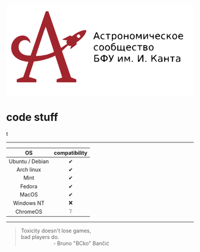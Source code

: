 <p align="center"><a href="https://astromodel.ru"><img alt="Astromodel" src="./configurator/static/images/logo.svg"></a></p>

# code stuff #

t

-----------------------------------------

|        OS       | compatibility |
|:---------------:|:-------------:|
| Ubuntu / Debian |       ✔      |
|   Arch  linux   |       ✔      |
|       Mint      |       ✔      |
|      Fedora     |       ✔      |
|      MacOS      |       ✔      |
|   Windows  NT   |       ❌      |
|    ChromeOS     |       ❔      |

-----------------------------------------

> Toxicity doesn't lose games, <br>
> bad players do. <br>
> &nbsp;&nbsp;&nbsp;&nbsp;&nbsp;&nbsp;&nbsp;&nbsp;&nbsp;&nbsp;&nbsp;&nbsp;&nbsp;&nbsp;&nbsp;&nbsp;&nbsp;&nbsp;&nbsp;&nbsp;&nbsp;&nbsp;\- Bruno "BCko" Bančić
